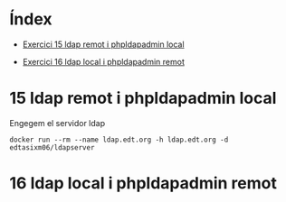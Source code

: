 # Índex

- [Exercici 15 ldap remot i phpldapadmin local](#15-ldap-remot-i-phpldapadmin-local)

- [Exercici 16 ldap local i phpldapadmin remot](#16-ldap-local-i-phpldapadmin-remot)


# 15 ldap remot i phpldapadmin local


Engegem el servidor ldap

```
docker run --rm --name ldap.edt.org -h ldap.edt.org -d edtasixm06/ldapserver
```

# 16 ldap local i phpldapadmin remot
